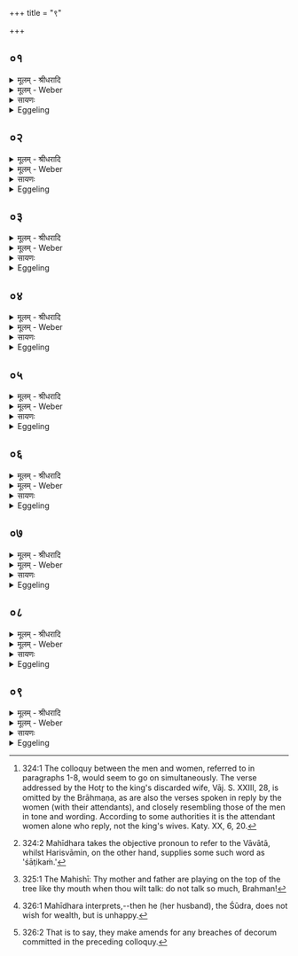 +++
title = "९"

+++


## ०१
<details><summary>मूलम् - श्रीधरादि</summary>

अ᳘प वा᳘ ऽएत᳘स्मात्॥  
(च्छ्री᳘) श्री राष्ट्र᳘ङ्क्रामति᳘ यो ऽश्वमेधे᳘न य᳘जते॥
</details>

<details><summary>मूलम् - Weber</summary>

अ᳘प वा᳘ एत᳘स्मात्॥  
श्री राष्ट्रं᳘ क्रामतिॗ योऽश्वमेधे᳘न य᳘जते॥
</details>

<details><summary>सायणः</summary>

…
</details>

<details><summary>Eggeling</summary>

1. But, indeed, that glory, royal power, passes away from him who performs the Aśvamedha.
</details>

## ०२
<details><summary>मूलम् - श्रीधरादि</summary>

(त ऽऊ) ऊर्ध्वा᳘मेनामु᳘च्छ्रापये᳘ति॥  
श्रीर्व्वै᳘ राष्ट्र᳘मश्वमेधः श्रि᳘यमे᳘वास्मै राष्ट्र᳘मूर्ध्वमु᳘च्छ्रयति॥
</details>

<details><summary>मूलम् - Weber</summary>

ऊर्ध्वा᳘मेनामु᳘छ्रापये᳘ति॥  
श्रीर्वै᳘ राष्ट्र᳘मश्वमेधः श्रि᳘यमेॗवास्मै राष्ट्र᳘मूर्ध्वमु᳘छ्रयति॥
</details>

<details><summary>सायणः</summary>

…
</details>

<details><summary>Eggeling</summary>

2. [The Udgātr̥ [^egg_827] says concerning the king's favourite wife, Vāj. S. XXIII, 26,] 'Raise her upwards [^egg_828],'--the Aśvamedha, doubtless, is that glory, royal power: that glory, royal power, he thus raises for him (the Sacrificer) upward.

[^egg_827]: 324:1 The colloquy between the men and women, referred to in paragraphs 1-8, would seem to go on simultaneously. The verse addressed by the Hotr̥ to the king's discarded wife, Vāj. S. XXIII, 28, is omitted by the Brāhmaṇa, as are also the verses spoken in reply by the women (with their attendants), and closely resembling those of the men in tone and wording. According to some authorities it is the attendant women alone who reply, not the king's wives. Katy. XX, 6, 20.

[^egg_828]: 324:2 Mahīdhara takes the objective pronoun to refer to the Vāvātā, whilst Harisvāmin, on the other hand, supplies some such word as 'śāṭikaṁ.'
</details>

## ०३
<details><summary>मूलम् - श्रीधरादि</summary>

गिरौ᳘ भारᳫँ᳭ ह᳘रन्निवे᳘ति॥  
श्रीर्व्वै᳘ राष्ट्र᳘स्य भारः श्रि᳘यमे᳘वास्मै राष्ट्रᳫँ᳭ स᳘न्नह्यत्य᳘थो श्रि᳘यमे᳘वास्मिन्राष्ट्र᳘मधि नि᳘दधाति॥
</details>

<details><summary>मूलम् - Weber</summary>

गिरौ᳘ भारᳫं ह᳘रन्निवे᳘ति॥  
श्रीर्वै᳘ राष्ट्र᳘स्य भारः श्रि᳘यमेॗवास्मै राष्ट्रᳫं सं᳘नह्यत्य᳘थो श्रि᳘यमेॗवास्मिन्राष्ट्र᳘मधिनि᳘दधाति॥
</details>

<details><summary>सायणः</summary>

…
</details>

<details><summary>Eggeling</summary>

3. 'Even as one taking a burden up a mountain,'--glory (pomp), doubtless, is the burden of royal power: that glory, royal power, he thus fastens on him (as a burden); but he also endows him with that glory, royal power.
</details>

## ०४
<details><summary>मूलम् - श्रीधरादि</summary>

(त्य᳘) अ᳘थास्यै म᳘ध्यमेधतामि᳘ति॥  
श्रीर्व्वै᳘ राष्ट्र᳘स्य म᳘ध्यᳫँ᳭ श्रि᳘यमेव᳘ राष्ट्रे᳘ मध्य᳘तो ऽन्ना᳘द्यन्दधाति॥
</details>

<details><summary>मूलम् - Weber</summary>

अ᳘थास्यै म᳘ध्यमेधतामि᳘ति॥  
श्रीर्वै᳘ राष्ट्र᳘स्य म᳘ध्यं श्रि᳘यमेव᳘ राष्ट्रे᳘ मध्यॗतोऽन्ना᳘द्यं दधाति॥
</details>

<details><summary>सायणः</summary>

…
</details>

<details><summary>Eggeling</summary>

4. 'And may the centre of her body prosper,'--the centre of royal power, doubtless, is glory: glory (prosperity), food, he thus lays into the very centre of royal power (or, the kingdom).
</details>

## ०५
<details><summary>मूलम् - श्रीधरादि</summary>

शीते व्वा᳘ते पुन᳘न्निवे᳘ति॥  
क्षे᳘मो वै᳘ राष्ट्र᳘स्य शीतं क्षे᳘ममे᳘वास्मै करोति॥
</details>

<details><summary>मूलम् - Weber</summary>

शीते वा᳘ते पुन᳘न्निवे᳘ति॥  
क्षे᳘मो वै᳘ राष्ट्र᳘स्य शीतं क्षे᳘ममेॗवास्मै करोति॥
</details>

<details><summary>सायणः</summary>

…
</details>

<details><summary>Eggeling</summary>

5. 'As one winnowing in the cool breeze,'--the cool of royal power, doubtless, is security of

possession: security of possession he procures for him.
</details>

## ०६
<details><summary>मूलम् - श्रीधरादि</summary>

य᳘का ऽसकौ᳘ शकुंतिके᳘ति॥  
व्विड्वै᳘ शकुन्ति᳘का ऽऽह᳘लगि᳘ति व्व᳘ञ्चती᳘ति व्वि᳘शो वै᳘ राष्ट्रा᳘य व्वञ्चन्त्या᳘हन्ति गभे प᳘सो नि᳘गल्गलीति धा᳘रके᳘ति व्विड्वै ग᳘भो राष्ट्रम्प᳘सो राष्ट्र᳘मेव᳘ व्विश्या᳘हन्ति त᳘स्माद्राष्ट्री व्वि᳘शङ्घातुकः[[!!]]॥
</details>

<details><summary>मूलम् - Weber</summary>

यॗकासकौ᳘ शकुन्तिके᳘ति॥  
विड्वै᳘ शकुन्तिॗकाह᳘लगि᳘ति व᳘ञ्चती᳘ति वि᳘शो वै᳘ राष्ट्रा᳘य वञ्चन्त्या᳘हन्ति गभे प᳘सो नि᳘गल्गलीति धा᳘रके᳘ति विड्वै ग᳘भो राष्ट्रम् प᳘सो राष्ट्र᳘मेव᳘ विश्या᳘हन्ति त᳘स्माद्राष्ट्रो वि᳘शं घा᳘तुकः॥
</details>

<details><summary>सायणः</summary>

…
</details>

<details><summary>Eggeling</summary>

6. [The Adhvaryu addresses one of the attendant maids, Vāj. S. XXIII, 22,] 'That little bird,'--the little bird, doubtless, is the people (or clan),--'which bustles with (the sound) "ahalak,"'--for the people, indeed, bustle for (the behoof of) royal power,--'thrusts the "pasas" into the cleft, and the "dhārakā" devours it,'--the cleft, doubtless, is the people, and the 'pasas' is royal power; and royal power, indeed, presses hard on the people; whence the wielder of royal power is apt to strike down people.
</details>

## ०७
<details><summary>मूलम् - श्रीधरादि</summary>

(को) माता᳘ च ते पिता᳘ च त ऽइ᳘ति॥  
(ती) इयम्वै᳘ मा᳘ता ऽसौ᳘ पि᳘ता ऽऽभ्या᳘मे᳘वैनᳫँ᳭ स्वर्ग्गं᳘ लोक᳘ङ्गमयत्य᳘ग्ग्रम्वृक्ष᳘स्य रोहत ऽइ᳘ति श्रीर्व्वै᳘ राष्ट्रस्या᳘ग्ग्रᳫँ᳭ श्रि᳘यमे᳘वैनᳫँ᳭ राष्ट्रस्या᳘ग्ग्रङ्गमयति प्प्र᳘तिलामी᳘ति ते पिता᳘ गभे᳘ मुष्टि᳘मतᳫँ᳭सयदि᳘ति व्विड्वै᳘ गभो᳘ राष्ट्रं᳘ मुष्टी᳘ राष्ट्र᳘मेव᳘ व्विश्या᳘हन्ति त᳘स्माद्राष्ट्री व्वि᳘शङ्घा᳘तुकः॥
</details>

<details><summary>मूलम् - Weber</summary>

माता᳘ च ते पिता᳘ च त इ᳘ति॥  
इयं वै᳘ माॗतासौ᳘ पिॗताभ्या᳘मेॗवैनᳫं स्वर्गं᳘ लोकं᳘ गमयत्य᳘ग्रं वृक्ष᳘स्य रोहत इ᳘ति श्रीर्वै᳘ राष्ट्रस्या᳘ग्रं श्रि᳘यमेॗवैनं राष्ट्रस्या᳘ग्रं गमयति प्र᳘तिलामी᳘ति ते पिता᳘ गभे᳘ मुष्टि᳘मतंसयदि᳘ति विड्वै᳘ गभो᳘ राष्ट्र᳘म् मुष्टी᳘ राष्ट्र᳘मेव᳘ विश्या᳘हन्ति त᳘स्माद्राष्ट्री वि᳘षं घा᳘तुकः॥
</details>

<details><summary>सायणः</summary>

…
</details>

<details><summary>Eggeling</summary>

7. [The Brahman addresses the queen consort, Vāj. S. XXIII, 24,] 'Thy mother and father,'--the mother, doubtless, is this (earth), and the father yonder (sky): by means of these two he causes him to go to heaven;--'mount to the top of the tree,'--the top of royal power, doubtless, is glory: the top of royal power, glory, he thus causes him to attain;--'saying, "I pass along," thy father passed his fist to and fro in the cleft,'--the cleft, doubtless, is the people; and the fist is royal power; and royal power, indeed, presses hard on the people; whence he who wields royal power is apt to strike down people [^egg_829].

[^egg_829]: 325:1 The Mahishī: Thy mother and father are playing on the top of the tree like thy mouth when thou wilt talk: do not talk so much, Brahman!
</details>

## ०८
<details><summary>मूलम् - श्रीधरादि</summary>

(को) य᳘द्धरिणो य᳘वमत्ती᳘ति॥  
व्विड्वै य᳘वो राष्ट्र᳘ᳫँ᳘ हरिणो व्वि᳘शमेव᳘ राष्ट्रा᳘या᳘द्याङ्करोति त᳘स्माद्राष्ट्री᳘ व्विमत्ति[[!!]] न᳘ पुष्ट᳘म्पशु म᳘न्यत ऽइ᳘ति त᳘स्माद्रा᳘जा पशून्न᳘ पुष्यति शूद्रा यद᳘र्य्यजारा न पो᳘षाय धनायती᳘ति त᳘स्माद्वैशीपु᳘त्रन्नाभि᳘षिञ्चति॥
</details>

<details><summary>मूलम् - Weber</summary>

य᳘द्धरिणो य᳘वमत्ती᳘ति॥  
विड्वै य᳘वो राष्ट्र᳘ᳫं᳘ हरिणो वि᳘शमेव᳘ राष्ट्रा᳘याॗद्यां करोति त᳘स्माद्राष्ट्रो वि᳘शमत्ति न᳘ पुष्ट᳘म् पशु म᳘न्यत इ᳘ति त᳘स्माद्रा᳘जा पशून्न᳘ पुष्यति शूद्रा यद᳘र्यजारा न पो᳘षाय न᳘ धनायती᳘ति त᳘स्माद्वैशीपुॗत्रं नाभिषिञ्चति॥
</details>

<details><summary>सायणः</summary>

…
</details>

<details><summary>Eggeling</summary>

8. [The chamberlain addresses the king's fourth wife, Vāj. S. XXIII, 30,] 'When the deer eats the corn,'--the grain (growing in the field), doubtless, is the people, and the deer is royal power: he

thus makes the people to be food for the royal power, whence the wielder of royal power feeds on the people;--'it thinks not of the fat cattle,'--whence the king does not rear cattle;--'when the Śūdra woman is the Arya's mistress, he seeks not riches that he may thrive [^egg_830],'--hence he does not anoint the son of a Vaiśya woman.

[^egg_830]: 326:1 Mahīdhara interprets,--then he (her husband), the Śūdra, does not wish for wealth, but is unhappy.
</details>

## ०९
<details><summary>मूलम् - श्रीधरादि</summary>

(त्य᳘) अ᳘प वा᳘ ऽएते᳘भ्यः प्राणाः᳘ क्रामन्ति॥  
ये᳘ यज्ञे᳘ पूताम्वा᳘चं व्व᳘दन्ति दधिक्रा᳘व्णो ऽअकारिषमि᳘ति सुरभिम᳘तीमृ᳘चमन्ततो᳘ ऽन्वाहुर्व्वा᳘चमेव᳘ पुनते᳘ नैभ्यः प्राणा ऽअ᳘पक्रामन्ति॥
</details>
<details><summary>मूलम् - Weber</summary>

अ᳘प वा᳘ एते᳘भ्यः प्राणाः᳘ क्रामन्ति॥  
ये᳘ यज्ञे᳘ऽपूतां वा᳘चं व᳘दन्ति दधिक्रा᳘व्णो अकारिषमि᳘ति सुरभिम᳘तीमृ᳘चमन्ततो᳘ऽन्वाहुर्वा᳘चमेव᳘ पुनतेॗ नैभ्यः प्राणा अ᳘पक्रामन्ति॥
</details>

<details><summary>सायणः</summary>

…
</details>
<details><summary>Eggeling</summary>

9. But, indeed, the vital airs pass from those who speak impure speech at the sacrifice. [The queen consort having been made to rise by her attendants, the priests and chamberlain say, Vāj. S. XXIII, 32, R̥g-v. S. IV, 39, 6,] 'The praises of Dadhikrāvan have I sung, (the victorious, powerful horse: may he make fragrant our mouths, and prolong our lives!),'--thus they finally utter a verse containing the word 'fragrant': it is (their own) speech they purify [^egg_831], and the vital airs do not pass from them.

[^egg_831]: 326:2 That is to say, they make amends for any breaches of decorum committed in the preceding colloquy.
</details>

